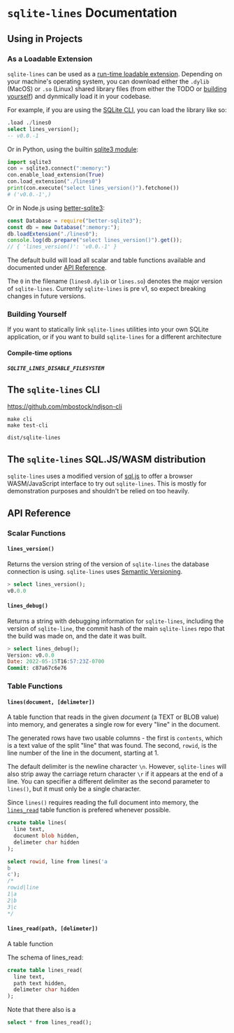 # `sqlite-lines` Documentation

## Using in Projects

### As a Loadable Extension

`sqlite-lines` can be used as a [run-time loadable extension](https://www.sqlite.org/loadext.html). Depending on your machine's operating system, you can download either the `.dylib` (MacOS) or `.so` (Linux) shared library files (from either the TODO or [building yourself](#building-yourself)) and dynmically load it in your codebase.

For example, if you are using the [SQLite CLI](https://www.sqlite.org/cli.html), you can load the library like so:

```sql
.load ./lines0
select lines_version();
-- v0.0.-1
```

Or in Python, using the builtin [sqlite3 module](https://docs.python.org/3/library/sqlite3.html):

```python
import sqlite3
con = sqlite3.connect(":memory:")
con.enable_load_extension(True)
con.load_extension("./lines0")
print(con.execute("select lines_version()").fetchone())
# ('v0.0.-1',)
```

Or in Node.js using [better-sqlite3](https://github.com/WiseLibs/better-sqlite3):

```javascript
const Database = require("better-sqlite3");
const db = new Database(":memory:");
db.loadExtension("./lines0");
console.log(db.prepare("select lines_version()").get());
// { 'lines_version()': 'v0.0.-1' }
```

The default build will load all scalar and table functions available and documented under [API Reference](#api-reference).

The `0` in the filename (`lines0.dylib` or `lines.so`) denotes the major version of `sqlite-lines`. Currently `sqlite-lines` is pre v1, so expect breaking changes in future versions.

### Building Yourself

If you want to statically link `sqlite-lines` utilities into your own SQLite application, or if you want to build `sqlite-lines` for a different architecture

#### Compile-time options

##### `SQLITE_LINES_DISABLE_FILESYSTEM`

## The `sqlite-lines` CLI

https://github.com/mbostock/ndjson-cli

```
make cli
make test-cli
```

`dist/sqlite-lines`

## The `sqlite-lines` SQL.JS/WASM distribution

`sqlite-lines` uses a modified version of [sql.js](https://github.com/sql-js/sql.js) to offer a browser WASM/JavaScript interface to try out `sqlite-lines`. This is mostly for demonstration purposes and shouldn't be relied on too heavily.

## API Reference

### Scalar Functions

#### `lines_version()`

Returns the version string of the version of `sqlite-lines` the database connection is using. `sqlite-lines` uses [Semantic Versioning](https://semver.org/).

```sql
> select lines_version();
v0.0.0
```

#### `lines_debug()`

Returns a string with debugging information for `sqlite-lines`, including the version of `sqlite-line`, the commit hash of the main `sqlite-lines` repo that the build was made on, and the date it was built.

```sql
> select lines_debug();
Version: v0.0.0
Date: 2022-05-15T16:57:23Z-0700
Commit: c87a67c6e76
```

### Table Functions

#### `lines(document, [delimeter])`

A table function that reads in the given _document_ (a TEXT or BLOB value) into memory, and generates a single row for every "line" in the document.

The generated rows have two usable columns - the first is `contents`, which is a text value of the split "line" that was found. The second, `rowid`, is the line number of the line in the document, starting at 1.

The default delimiter is the newline character `\n`. However, `sqlite-lines` will also strip away the carriage return character `\r` if it appears at the end of a line. You can specifier a different delimiter as the second parameter to `lines()`, but it must only be a single character.

Since `lines()` requires reading the full document into memory, the [`lines_read`](#linesreadpath-delimeter) table function is prefered whenever possible.

```sql
create table lines(
  line text,
  document blob hidden,
  delimeter char hidden
);
```

```sql
select rowid, line from lines('a
b
c');
/*
rowid|line
1|a
2|b
3|c
*/

```

#### `lines_read(path, [delimeter])`

A table function

The schema of lines_read:

```sql
create table lines_read(
  line text,
  path text hidden,
  delimeter char hidden
);
```

Note that there also is a

```sql
select * from lines_read();
```
